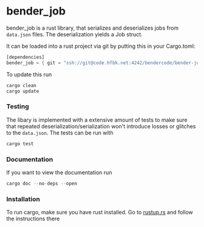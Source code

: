 # bender_job

bender_job is a rust library, that serializes and deserializes jobs
from `data.json` files. The deserialization yields a Job struct.

It can be loaded into a rust project via git by putting this in your Cargo.toml:
```rust
[dependencies]
bender_job = { git = "ssh://git@code.hfbk.net:4242/bendercode/bender-job.git" }
```
To update this run
```rust
cargo clean
cargo update
```

### Testing
The libary is implemented with a extensive amount of tests to make
sure that repeated deserialization/serialization won't introduce
losses or glitches to the `data.json`. The tests can be run with
```rust
cargo test
```

### Documentation
If you want to view the documentation run
```rust
cargo doc --no-deps --open
```

### Installation
To run cargo, make sure you have rust installed. Go to [rustup.rs](http://rustup.rs) and follow the instructions there

